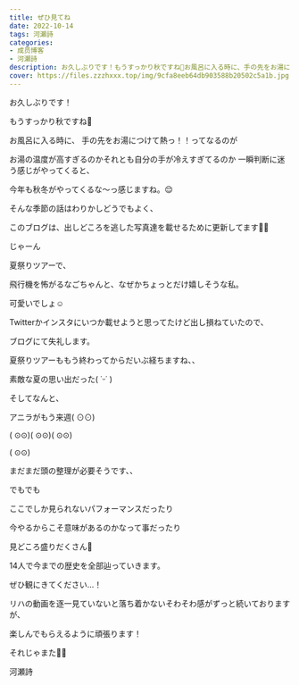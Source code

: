 ```yaml
---
title: ぜひ見てね
date: 2022-10-14
tags: 河瀬詩
categories: 
- 成员博客
- 河瀬詩
description: お久しぶりです！もうすっかり秋ですね🍁お風呂に入る時に、手の先をお湯につけて熱っ！！ってなるのがお湯の温度が高すぎるのかそれとも自分の手が冷えすぎ...
cover: https://files.zzzhxxx.top/img/9cfa8eeb64db903588b20502c5a1b.jpg 
---
```






お久しぶりです！





もうすっかり秋ですね🍁









お風呂に入る時に、
手の先をお湯につけて熱っ！！ってなるのが



お湯の温度が高すぎるのかそれとも自分の手が冷えすぎてるのか
一瞬判断に迷う感じがやってくると、




今年も秋冬がやってくるな〜っ感じますね。😌













そんな季節の話はわりかしどうでもよく、





このブログは、出しどころを逃した写真達を載せるために更新してます🧚‍♀️
















































じゃーん




夏祭りツアーで、




飛行機を怖がるなごちゃんと、なぜかちょっとだけ嬉しそうな私。







可愛いでしょ☺️








Twitterかインスタにいつか載せようと思ってたけど出し損ねていたので、





ブログにて失礼します。












夏祭りツアーももう終わってからだいぶ経ちますね、、





素敵な夏の思い出だった( ˙ᵕ​˙ )









そしてなんと、




アニラがもう来週‎( ⊙⊙)

















‎( ⊙⊙)‎( ⊙⊙)‎( ⊙⊙)













‎( ⊙⊙)










まだまだ頭の整理が必要そうです、、







でもでも





ここでしか見られないパフォーマンスだったり





今やるからこそ意味があるのかなって事だったり






見どころ盛りだくさん🌳








14人で今までの歴史を全部辿っていきます。








ぜひ観にきてください…！






リハの動画を逐一見ていないと落ち着かないそわそわ感がずっと続いておりますが、







楽しんでもらえるように頑張ります！










それじゃまた︎👋🏻









河瀬詩




